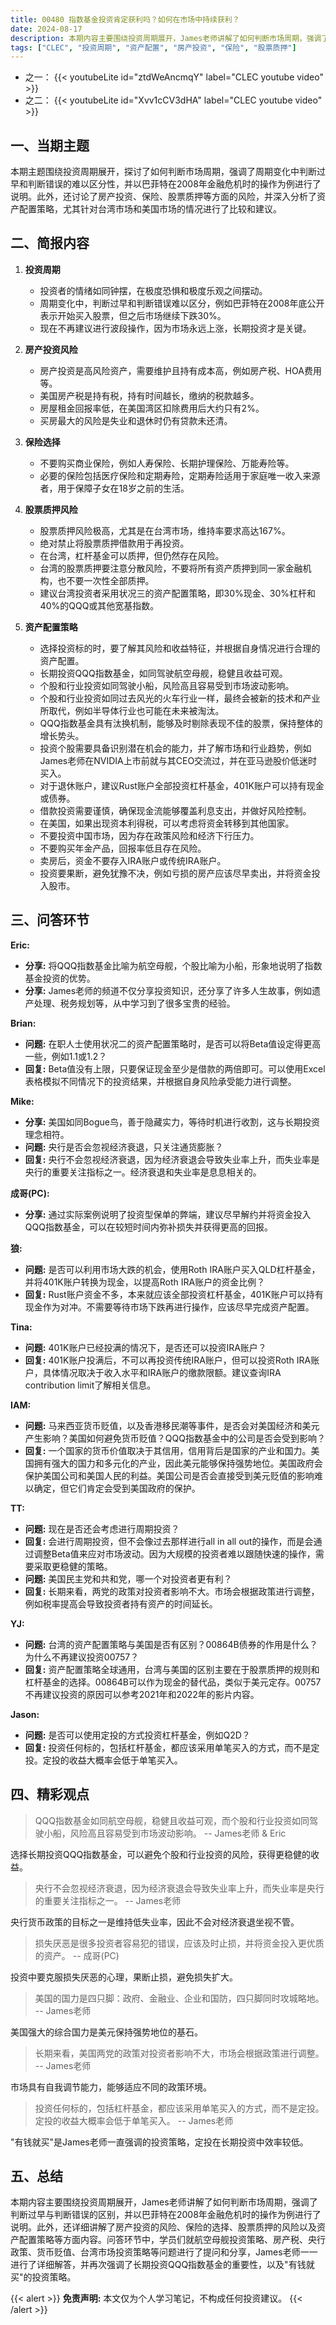 ```yaml
---
title: 00480 指数基金投资肯定获利吗？如何在市场中持续获利？
date: 2024-08-17
description: 本期内容主要围绕投资周期展开，James老师讲解了如何判断市场周期，强调了判断过早与判断错误的区别，并以巴菲特在2008年金融危机时的操作为例进行了说明。此外，还涉及房产投资的风险、保险的选择、股票质押的风险以及资产配置策略等方面内容。问答环节中，学员们就航空母舰投资策略、房产税、央行政策、货币贬值等问题进行了提问和分享，James老师一一进行了详细解答。
tags: ["CLEC", "投资周期", "资产配置", "房产投资", "保险", "股票质押"]
---
```


- 之一：
{{< youtubeLite id="ztdWeAncmqY" label="CLEC youtube video" >}}
- 之二：
{{< youtubeLite id="Xvv1cCV3dHA" label="CLEC youtube video" >}}

## 一、当期主题
本期主题围绕投资周期展开，探讨了如何判断市场周期，强调了周期变化中判断过早和判断错误的难以区分性，并以巴菲特在2008年金融危机时的操作为例进行了说明。此外，还讨论了房产投资、保险、股票质押等方面的风险，并深入分析了资产配置策略，尤其针对台湾市场和美国市场的情况进行了比较和建议。

## 二、简报内容
1. **投资周期**
   - 投资者的情绪如同钟摆，在极度恐惧和极度乐观之间摆动。
   - 周期变化中，判断过早和判断错误难以区分，例如巴菲特在2008年底公开表示开始买入股票，但之后市场继续下跌30%。
   - 现在不再建议进行波段操作，因为市场永远上涨，长期投资才是关键。

2. **房产投资风险**
   - 房产投资是高风险资产，需要维护且持有成本高，例如房产税、HOA费用等。
   - 美国房产税是持有税，持有时间越长，缴纳的税款越多。
   - 房屋租金回报率低，在美国湾区扣除费用后大约只有2%。
   - 买房最大的风险是失业和退休时仍有贷款未还清。

3. **保险选择**
   - 不要购买商业保险，例如人寿保险、长期护理保险、万能寿险等。
   - 必要的保险包括医疗保险和定期寿险，定期寿险适用于家庭唯一收入来源者，用于保障子女在18岁之前的生活。

4. **股票质押风险**
   - 股票质押风险极高，尤其是在台湾市场，维持率要求高达167%。
   - 绝对禁止将股票质押借款用于再投资。
   - 在台湾，杠杆基金可以质押，但仍然存在风险。
   - 台湾的股票质押要注意分散风险，不要将所有资产质押到同一家金融机构，也不要一次性全部质押。
   - 建议台湾投资者采用状况三的资产配置策略，即30%现金、30%杠杆和40%的QQQ或其他宽基指数。

5. **资产配置策略**
   - 选择投资标的时，要了解其风险和收益特征，并根据自身情况进行合理的资产配置。
   - 长期投资QQQ指数基金，如同驾驶航空母舰，稳健且收益可观。
   - 个股和行业投资如同驾驶小船，风险高且容易受到市场波动影响。
   - 个股和行业投资如同过去风光的火车行业一样，最终会被新的技术和产业所取代，例如半导体行业也可能在未来被淘汰。
   - QQQ指数基金具有汰换机制，能够及时剔除表现不佳的股票，保持整体的增长势头。
   - 投资个股需要具备识别潜在机会的能力，并了解市场和行业趋势，例如James老师在NVIDIA上市前就与其CEO交流过，并在亚马逊股价低迷时买入。
   - 对于退休账户，建议Rust账户全部投资杠杆基金，401K账户可以持有现金或债券。
   - 借款投资需要谨慎，确保现金流能够覆盖利息支出，并做好风险控制。
   - 在美国，如果出现资本利得税，可以考虑将资金转移到其他国家。
   - 不要投资中国市场，因为存在政策风险和经济下行压力。
   - 不要购买年金产品，回报率低且存在风险。
   - 卖房后，资金不要存入IRA账户或传统IRA账户。
   - 投资要果断，避免犹豫不决，例如亏损的房产应该尽早卖出，并将资金投入股市。

## 三、问答环节
**Eric:**
- **分享:** 将QQQ指数基金比喻为航空母舰，个股比喻为小船，形象地说明了指数基金投资的优势。
- **分享:** James老师的频道不仅分享投资知识，还分享了许多人生故事，例如遗产处理、税务规划等，从中学习到了很多宝贵的经验。

**Brian:**
- **问题:** 在职人士使用状况二的资产配置策略时，是否可以将Beta值设定得更高一些，例如1.1或1.2？
- **回复:** Beta值没有上限，只要保证现金至少是借款的两倍即可。可以使用Excel表格模拟不同情况下的投资结果，并根据自身风险承受能力进行调整。

**Mike:**
- **分享:** 美国如同Bogue鸟，善于隐藏实力，等待时机进行收割，这与长期投资理念相符。
- **问题:**  央行是否会忽视经济衰退，只关注通货膨胀？
- **回复:** 央行不会忽视经济衰退，因为经济衰退会导致失业率上升，而失业率是央行的重要关注指标之一。经济衰退和失业率是息息相关的。


**成哥(PC):**
- **分享:** 通过实际案例说明了投资型保单的弊端，建议尽早解约并将资金投入QQQ指数基金，可以在较短时间内弥补损失并获得更高的回报。

**狼:**
- **问题:** 是否可以利用市场大跌的机会，使用Roth IRA账户买入QLD杠杆基金，并将401K账户转换为现金，以提高Roth IRA账户的资金比例？
- **回复:** Rust账户资金不多，本来就应该全部投资杠杆基金，401K账户可以持有现金作为对冲。不需要等待市场下跌再进行操作，应该尽早完成资产配置。

**Tina:**
- **问题:** 401K账户已经投满的情况下，是否还可以投资IRA账户？
- **回复:**  401K账户投满后，不可以再投资传统IRA账户，但可以投资Roth IRA账户，具体情况取决于收入水平和IRA账户的缴款限额。建议查询IRA contribution limit了解相关信息。

**IAM:**
- **问题:** 马来西亚货币贬值，以及香港移民潮等事件，是否会对美国经济和美元产生影响？美国如何避免货币贬值？QQQ指数基金中的公司是否会受到影响？
- **回复:** 一个国家的货币价值取决于其信用，信用背后是国家的产业和国力。美国拥有强大的国力和多元化的产业，因此美元能够保持强势地位。美国政府会保护美国公司和美国人民的利益。美国公司是否会直接受到美元贬值的影响难以确定，但它们肯定会受到美国政府的保护。

**TT:**
- **问题:**  现在是否还会考虑进行周期投资？
- **回复:** 会进行周期投资，但不会像过去那样进行all in all out的操作，而是会通过调整Beta值来应对市场波动。因为大规模的投资者难以跟随快速的操作，需要采取更稳健的策略。
- **问题:** 美国民主党和共和党，哪一个对投资者更有利？
- **回复:** 长期来看，两党的政策对投资者影响不大。市场会根据政策进行调整，例如税率提高会导致投资者持有资产的时间延长。

**YJ:**
- **问题:**  台湾的资产配置策略与美国是否有区别？00864B债券的作用是什么？为什么不再建议投资00757？
- **回复:** 资产配置策略全球通用，台湾与美国的区别主要在于股票质押的规则和杠杆基金的选择。00864B可以作为现金的替代品，类似于美元定存。00757不再建议投资的原因可以参考2021年和2022年的影片内容。

**Jason:**
- **问题:** 是否可以使用定投的方式投资杠杆基金，例如Q2D？
- **回复:**  投资任何标的，包括杠杆基金，都应该采用单笔买入的方式，而不是定投。定投的收益大概率会低于单笔买入。

## 四、精彩观点
>  QQQ指数基金如同航空母舰，稳健且收益可观，而个股和行业投资如同驾驶小船，风险高且容易受到市场波动影响。
>  --  James老师 & Eric

选择长期投资QQQ指数基金，可以避免个股和行业投资的风险，获得更稳健的收益。


>  央行不会忽视经济衰退，因为经济衰退会导致失业率上升，而失业率是央行的重要关注指标之一。
>  --  James老师

央行货币政策的目标之一是维持低失业率，因此不会对经济衰退坐视不管。

>  损失厌恶是很多投资者容易犯的错误，应该及时止损，并将资金投入更优质的资产。
>  -- 成哥(PC)

投资中要克服损失厌恶的心理，果断止损，避免损失扩大。

> 美国的国力是四只脚：政府、金融业、企业和国防，四只脚同时攻城略地。
>  --  James老师

美国强大的综合国力是美元保持强势地位的基石。

> 长期来看，美国两党的政策对投资者影响不大，市场会根据政策进行调整。
>  --  James老师

市场具有自我调节能力，能够适应不同的政策环境。

>  投资任何标的，包括杠杆基金，都应该采用单笔买入的方式，而不是定投。定投的收益大概率会低于单笔买入。
>  --  James老师

"有钱就买"是James老师一直强调的投资策略，定投在长期投资中效率较低。


## 五、总结
本期内容主要围绕投资周期展开，James老师讲解了如何判断市场周期，强调了判断过早与判断错误的区别，并以巴菲特在2008年金融危机时的操作为例进行了说明。此外，还详细讲解了房产投资的风险、保险的选择、股票质押的风险以及资产配置策略等方面内容。问答环节中，学员们就航空母舰投资策略、房产税、央行政策、货币贬值、台湾市场投资策略等问题进行了提问和分享，James老师一一进行了详细解答，并再次强调了长期投资QQQ指数基金的重要性，以及"有钱就买"的投资策略。

{{< alert >}}
**免责声明:** 本文仅为个人学习笔记，不构成任何投资建议。
{{< /alert >}}
